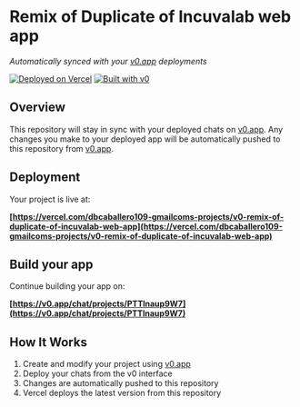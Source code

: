 # Remix of Duplicate of Incuvalab web app

*Automatically synced with your [v0.app](https://v0.app) deployments*

[![Deployed on Vercel](https://img.shields.io/badge/Deployed%20on-Vercel-black?style=for-the-badge&logo=vercel)](https://vercel.com/dbcaballero109-gmailcoms-projects/v0-remix-of-duplicate-of-incuvalab-web-app)
[![Built with v0](https://img.shields.io/badge/Built%20with-v0.app-black?style=for-the-badge)](https://v0.app/chat/projects/PTTlnaup9W7)

## Overview

This repository will stay in sync with your deployed chats on [v0.app](https://v0.app).
Any changes you make to your deployed app will be automatically pushed to this repository from [v0.app](https://v0.app).

## Deployment

Your project is live at:

**[https://vercel.com/dbcaballero109-gmailcoms-projects/v0-remix-of-duplicate-of-incuvalab-web-app](https://vercel.com/dbcaballero109-gmailcoms-projects/v0-remix-of-duplicate-of-incuvalab-web-app)**

## Build your app

Continue building your app on:

**[https://v0.app/chat/projects/PTTlnaup9W7](https://v0.app/chat/projects/PTTlnaup9W7)**

## How It Works

1. Create and modify your project using [v0.app](https://v0.app)
2. Deploy your chats from the v0 interface
3. Changes are automatically pushed to this repository
4. Vercel deploys the latest version from this repository
